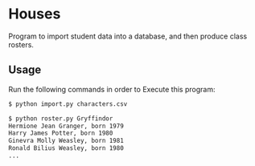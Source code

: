 # Houses

Program to import student data into a database, and then produce class rosters.

## Usage

Run the following commands in order to Execute this program:

```bash
$ python import.py characters.csv
```
```bash
$ python roster.py Gryffindor
Hermione Jean Granger, born 1979
Harry James Potter, born 1980
Ginevra Molly Weasley, born 1981
Ronald Bilius Weasley, born 1980
...
```
